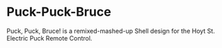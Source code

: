 # Puck-Puck-Bruce
 Puck, Puck, Bruce! is a remixed-mashed-up Shell design for the Hoyt St. Electric Puck Remote Control.
